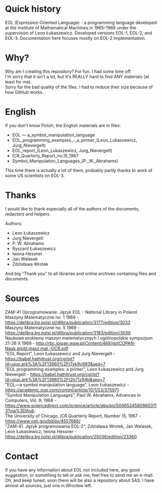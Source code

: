 # Quick history
EOL (Expression Oriented Language) -  a programming language developed at the Institute of Mathematical Machines in 1965–1966 under the supervision of Leon Łukaszewicz. Developed versions EOL-1, EOL-2, and EOL-3. Documentation here focuses mostly on EOL-2 implementation.

# Why?
Why am I creating this repository? For fun. I had some time off.<br>
I'm sorry that it isn't a lot, but it's REALLY hard to find ANY materials (at least for me).<br>
Sorry for the bad quality of the files. I had to reduce their size because of how GitHub works.

# English
If you don't know Polish, the English materials are in files:
- EOL — a_symbol_manipulation_language
- EOL_programming_examples_-_a_primer\_(Leon_Lukaszewicz, Jurg_Nievergelt)
- EOL_report_(Leon_Lukaszewicz, Jurg_Nievergelt)
- ICR_Quarterly_Report_no.15_1967
- Symbol_Manipulation_Languages_(P._W._Abrahams)

This time there is actually a lot of them, probably partly thanks to work of some US scientists on EOL-3.

# Thanks
I would like to thank especially all of the authors of the documents, redactors and helpers. <br>

Authors:
- Leon Łukaszewicz
- Jurg Nievergelt
- P. W. Abrahams
- Ryszard Łukaszewicz
- Iwona Hessner
- Jan Walasek
- Zdzisława Wrotek

And big "Thank you" to all libraries and online archives containing files and documents.

# Sources
ZAM-41 Oprogramowanie. Język EOL - National Library in Poland  
Maszyny Matematyczne no. 1 1969 - https://delibra.bg.polsl.pl/dlibra/publication/3177/edition/3033  
Maszyny Matematyczne no. 5 1969 - https://delibra.bg.polsl.pl/dlibra/publication/3183/edition/3039  
Naukowe problemy maszyn matematycznych I ogólnopolskie sympozjum 21-26 X 1968 - http://rbc.ipipan.waw.pl/Content/468/gotCOPAN-Nauk.probl.masz.mat.-OCR.pdf  
"EOL Report", Leon Łukaszewicz and Jurg Nievergelt - https://babel.hathitrust.org/cgi/pt?id=uiuo.ark%3A%2F13960%2Ft7xk9v993&seq=7  
"EOL programming examples: a primer", Leon Łukaszewicz and Jurg Nievergelt - https://babel.hathitrust.org/cgi/pt?id=uiuo.ark%3A%2F13960%2Ft2h71z94b&seq=7  
"EOL—a symbol manipulation language", Leon Łukaszewicz - https://academic.oup.com/comjnl/article/10/1/53/375971  
"Symbol Manipulation Languages", Paul W. Abrahams, Advances in Computers, Vol. 9, 1968 - https://www.sciencedirect.com/science/article/abs/pii/S0065245808603113?via%3Dihub  
The University of Chicago, ICR Quarterly Report, Number 15, 1967 - https://www.osti.gov/biblio/4557666/  
"ZAM-41. Język programowania EOL-2", Zdzisława Wrotek, Jan Walasek, Leon Łukasiewicz, Iwona Hessner - https://delibra.bg.polsl.pl/dlibra/publication/25036/edition/23360  

# Contact
If you have any information about EOL not included here, any good suggestion, or something to tell or ask me, feel free to send me an e-mail.
Oh, and keep tuned, soon there will be also a repository about SAS. I have almost all sources, just one in Wrocław left.

